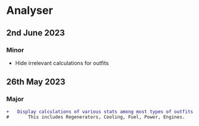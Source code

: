 # Analyser
## 2nd June 2023
### Minor
- Hide irrelevant calculations for outfits
## 26th May 2023
### Major
```diff
+	Display calculations of various stats among most types of outfits
#		This includes Regenerators, Cooling, Fuel, Power, Engines.
```
